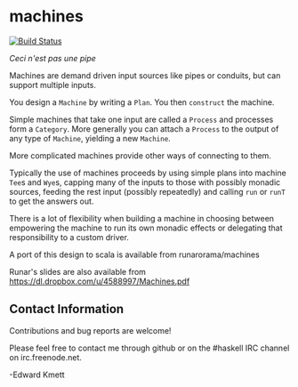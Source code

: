machines
========

[![Build Status](https://secure.travis-ci.org/ekmett/machines.png?branch=master)](http://travis-ci.org/ekmett/machines)

*Ceci n'est pas une pipe*

Machines are demand driven input sources like pipes or conduits, but can support multiple inputs.

You design a `Machine` by writing a `Plan`. You then `construct` the machine.

Simple machines that take one input are called a `Process` and processes form a `Category`. More generally you can attach a
`Process` to the output of any type of `Machine`, yielding a new `Machine`.

More complicated machines provide other ways of connecting to them.

Typically the use of machines proceeds by using simple plans into machine `Tee`s and `Wye`s, capping many of the inputs to
those with possibly monadic sources, feeding the rest input (possibly repeatedly) and calling `run` or `runT` to get the
answers out.

There is a lot of flexibility when building a machine in choosing between empowering the machine to run its own monadic effects
or delegating that responsibility to a custom driver.

A port of this design to scala is available from runarorama/machines

Runar's slides are also available from https://dl.dropbox.com/u/4588997/Machines.pdf

Contact Information
-------------------

Contributions and bug reports are welcome!

Please feel free to contact me through github or on the #haskell IRC channel on irc.freenode.net.

-Edward Kmett
